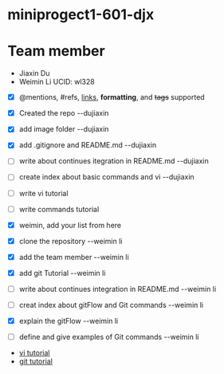 # miniprogect1-601-djx
# Team member
 * Jiaxin Du
 * Weimin Li UCID: wl328
- [x] @mentions, #refs, [links](), **formatting**, and <del>tags</del> supported
- [x] Created the repo --dujiaxin
- [x] add image folder --dujiaxin
- [x] add .gitignore and README.md --dujiaxin
- [ ] write about continues itegration in README.md --dujiaxin
- [ ] create index about  basic commands and vi --dujiaxin
- [ ] write vi tutorial
- [ ] write commands tutorial

- [x] weimin, add your list from here
- [x] clone the repository --weimin li
- [x] add the team member --weimin li
- [x] add git Tutorial --weimin li
- [ ] write about continues integration in README.md --weimin li
- [ ] creat index about gitFlow and Git commands --weimin li
- [x] explain the gitFlow --weimin li
- [ ] define and give examples of Git commands --weimin li

* [vi tutorial](/vi.md)
* [git tutorial](/git.md)
